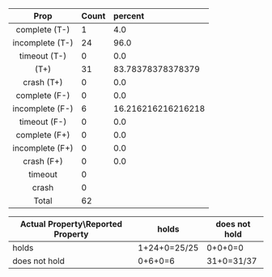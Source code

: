 
| Prop | Count | percent |
|:----:|:------|:--|
|complete   (T-)|1| 4.0 |
|incomplete (T-)|24|96.0 |
|timeout    (T-)|0|0.0 |
|           (T+)|31|83.78378378378379 |
|crash      (T+)|0|0.0 |
|complete   (F-)|0|0.0 |
|incomplete (F-)|6|16.216216216216218 |
|timeout    (F-)|0|0.0 |
|complete   (F+)|0|0.0 |
|incomplete (F+)|0|0.0 |
|crash      (F+)|0|0.0 |
|timeout        |0| |
|crash          |0| |
|Total          |62| |

| Actual Property\Reported Property | holds | does not hold |
|------------------------------------|-------|---------------|
| holds | 1+24+0=25/25 | 0+0+0=0 |
| does not hold | 0+6+0=6 | 31+0=31/37 |


